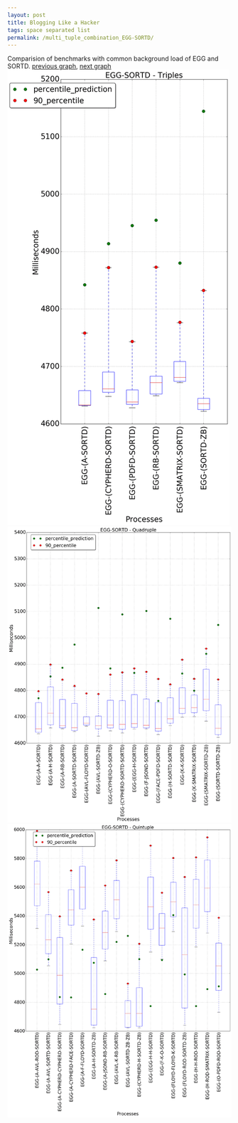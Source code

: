 ```yaml
---
layout: post
title: Blogging Like a Hacker
tags: space separated list
permalink: /multi_tuple_combination_EGG-SORTD/
---
```


Comparision of benchmarks with common background load of EGG and SORTD.
[previous graph](../multi_tuple_combination_EGG-SMATRIX/), [next graph](../multi_tuple_combination_EGG-ZB/)
<img src="./images/triple/EGG/EGG-SORTD_box.png" alt="graph figure"><img src="./images/quadruple/EGG/EGG-SORTD_box.png" alt="graph figure"><img src="./images/quintuple/EGG/EGG-SORTD_box.png" alt="graph figure">